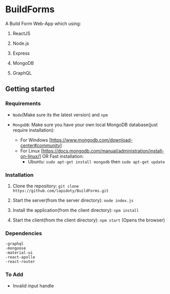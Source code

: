 # BuildForms
A Build Form Web-App which using:

1) ReactJS 

2) Node.js 

3) Express

4) MongoDB

5) GraphQL

## Getting started
### Requirements

- ```Node```(Make sure its the latest version) and ```npm```

- ```MongoDB```: Make sure you have your own local MongoDB database(just require installation):

    - For Windows [https://www.mongodb.com/download-center#community] 
    - For Linux [https://docs.mongodb.com/manual/administration/install-on-linux/] OR Fast installation:
        - Ubuntu: ```sudo apt-get install mongodb``` then
                    ```sudo apt-get update```


### Installation

1. Clone the repository:  ```git clone https://github.com/lapidoty/BuildForms.git```

2. Start the server(from the server directory): ```node index.js```

3. Install the application(from the client directory): ```npm install```

4. Start the client(from the client directory): ```npm start``` (Opens the browser)

### Dependencies
    -graphql
    -mongoose
    -material-ui
    -react-apollo
    -react-router
### To Add
- Invalid input handle
